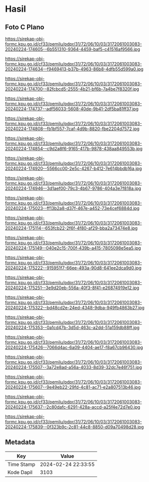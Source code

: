 # Hasil

## Foto C Plano

https://sirekap-obj-formc.kpu.go.id/cf33/pemilu/pdpr/31/72/06/10/03/3172061003083-20240224-174605--6b551310-9364-4459-baf5-c41516af9566.jpg

https://sirekap-obj-formc.kpu.go.id/cf33/pemilu/pdpr/31/72/06/10/03/3172061003083-20240224-174634--f9469413-b37b-4963-86b8-4dfb55d599a0.jpg

https://sirekap-obj-formc.kpu.go.id/cf33/pemilu/pdpr/31/72/06/10/03/3172061003083-20240224-174700--82fcbcd5-2555-4b21-bf6b-7a4be7f8320f.jpg

https://sirekap-obj-formc.kpu.go.id/cf33/pemilu/pdpr/31/72/06/10/03/3172061003083-20240224-174737--adf56033-5608-40de-9b41-2df5ba81ff37.jpg

https://sirekap-obj-formc.kpu.go.id/cf33/pemilu/pdpr/31/72/06/10/03/3172061003083-20240224-174808--fb1bf557-7caf-4d9b-8820-fbe2204d7572.jpg

https://sirekap-obj-formc.kpu.go.id/cf33/pemilu/pdpr/31/72/06/10/03/3172061003083-20240224-174854--c9d2a8f6-9165-417b-9878-438aa849553b.jpg

https://sirekap-obj-formc.kpu.go.id/cf33/pemilu/pdpr/31/72/06/10/03/3172061003083-20240224-174920--5566cc00-2e5c-4267-b412-7e614bbdb16a.jpg

https://sirekap-obj-formc.kpu.go.id/cf33/pemilu/pdpr/31/72/06/10/03/3172061003083-20240224-174946--3d1aef00-79c3-4b67-9786-404a3e7f818a.jpg

https://sirekap-obj-formc.kpu.go.id/cf33/pemilu/pdpr/31/72/06/10/03/3172061003083-20240224-175023--ff13b2a8-d37f-467e-a452-73e4cef6884d.jpg

https://sirekap-obj-formc.kpu.go.id/cf33/pemilu/pdpr/31/72/06/10/03/3172061003083-20240224-175114--653fcb22-2f6f-4f80-af29-bba2a73474e8.jpg

https://sirekap-obj-formc.kpu.go.id/cf33/pemilu/pdpr/31/72/06/10/03/3172061003083-20240224-175149--040e2c15-700f-439b-a415-7805098e5ea5.jpg

https://sirekap-obj-formc.kpu.go.id/cf33/pemilu/pdpr/31/72/06/10/03/3172061003083-20240224-175222--915951f7-66ee-493a-90d8-641ee2dca9d0.jpg

https://sirekap-obj-formc.kpu.go.id/cf33/pemilu/pdpr/31/72/06/10/03/3172061003083-20240224-175251--3e9d20eb-556a-40f3-8f41-e26874919e12.jpg

https://sirekap-obj-formc.kpu.go.id/cf33/pemilu/pdpr/31/72/06/10/03/3172061003083-20240224-175322--bd48cd2e-24ed-4348-9dba-949fb4863b27.jpg

https://sirekap-obj-formc.kpu.go.id/cf33/pemilu/pdpr/31/72/06/10/03/3172061003083-20240224-175353--0a1cd47b-3d5d-463c-a2dd-51a159db88ff.jpg

https://sirekap-obj-formc.kpu.go.id/cf33/pemilu/pdpr/31/72/06/10/03/3172061003083-20240224-175426--7066d4ac-6a09-4404-ae17-f8a67cb96430.jpg

https://sirekap-obj-formc.kpu.go.id/cf33/pemilu/pdpr/31/72/06/10/03/3172061003083-20240224-175507--3a72e8ad-a56a-4033-8d39-32dc7e46f751.jpg

https://sirekap-obj-formc.kpu.go.id/cf33/pemilu/pdpr/31/72/06/10/03/3172061003083-20240224-175607--9e49eb22-29fd-4c81-ac71-e2a807513b46.jpg

https://sirekap-obj-formc.kpu.go.id/cf33/pemilu/pdpr/31/72/06/10/03/3172061003083-20240224-175637--2c80dafc-6291-428a-accd-a25f4e72d7e0.jpg

https://sirekap-obj-formc.kpu.go.id/cf33/pemilu/pdpr/31/72/06/10/03/3172061003083-20240224-175839--0f323b9c-2c81-44c8-8850-d09a70498d28.jpg


## Metadata

| Key        | Value               |
| ---------- | ------------------- |
| Time Stamp | 2024-02-24 22:33:55 |
| Kode Dapil | 3103                |



